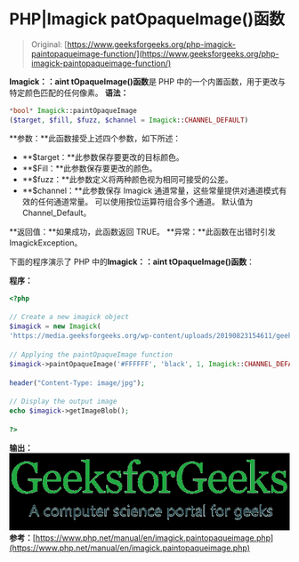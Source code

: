 # PHP|Imagick patOpaqueImage()函数

> Original: [https://www.geeksforgeeks.org/php-imagick-paintopaqueimage-function/](https://www.geeksforgeeks.org/php-imagick-paintopaqueimage-function/)

**Imagick：：aint tOpaqueImage()函数**是 PHP 中的一个内置函数，用于更改与特定颜色匹配的任何像素。
**语法：**

```php
*bool* Imagick::paintOpaqueImage
($target, $fill, $fuzz, $channel = Imagick::CHANNEL_DEFAULT)
```

**参数：**此函数接受上述四个参数，如下所述：

*   **$target：**此参数保存要更改的目标颜色。
*   **$Fill：**此参数保存要更改的颜色。
*   **$fuzz：**此参数定义将两种颜色视为相同可接受的公差。
*   **$channel：**此参数保存 Imagick 通道常量，这些常量提供对通道模式有效的任何通道常量。 可以使用按位运算符组合多个通道。 默认值为 Channel_Default。

**返回值：**如果成功，此函数返回 TRUE。
**异常：**此函数在出错时引发 ImagickException。

下面的程序演示了 PHP 中的**Imagick：：aint tOpaqueImage()函数**：

**程序：**

```php
<?php

// Create a new imagick object
$imagick = new Imagick(
'https://media.geeksforgeeks.org/wp-content/uploads/20190823154611/geeksforgeeks24.png');

// Applying the paintOpaqueImage function
$imagick->paintOpaqueImage('#FFFFFF', 'black', 1, Imagick::CHANNEL_DEFAULT);

header("Content-Type: image/jpg");

// Display the output image
echo $imagick->getImageBlob();

?>
```

**输出：**
![](img/bea665d73edbe905c94223b53f290b68.png)
**参考：**[https://www.php.net/manual/en/imagick.paintopaqueimage.php](https://www.php.net/manual/en/imagick.paintopaqueimage.php)